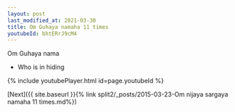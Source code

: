 ```yaml
---
layout: post
last_modified_at: 2021-03-30
title: Om Guhaya namaha 11 times
youtubeId: bhtERrJ9cM4
---
```

 
 
Om Guhaya nama 
 
 -  Who is in hiding 
 
  
 
  
 
 
 
 
 
 


{% include youtubePlayer.html id=page.youtubeId %}
 
[Next]({{ site.baseurl }}{% link  split2/_posts/2015-03-23-Om nijaya sargaya namaha 11 times.md%})
 
